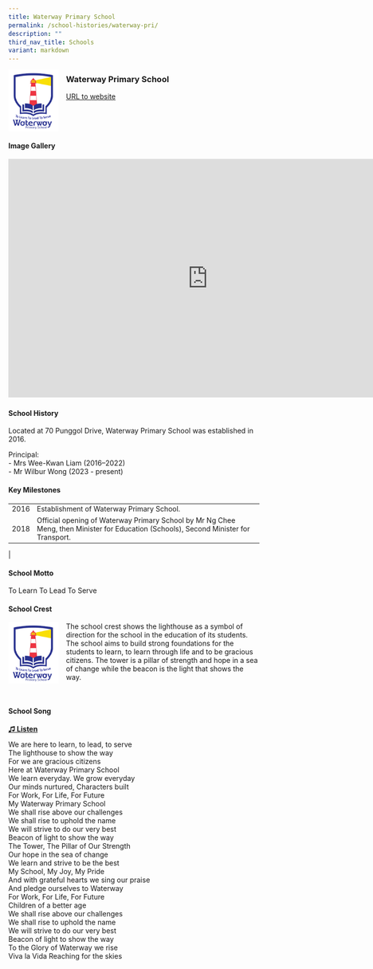 ```yaml
---
title: Waterway Primary School
permalink: /school-histories/waterway-pri/
description: ""
third_nav_title: Schools
variant: markdown
---
```

<img align="left" style="width:20%;margin-right:15px;" src="/images/waterwaypri1.png">

### **Waterway Primary School**
[URL to website](https://www.waterwaypri.moe.edu.sg/)

<br clear="left">

#### **Image Gallery**
<iframe src="https://docs.google.com/presentation/d/e/2PACX-1vSb90sTL9P8BXAbJRSA2NTfFcavAPLF0ZSQVka7lqWtJXU2pEjLqblXXwMJGo-iyGolNKh3Ik1ELJZg/embed?start=false&amp;loop=true&amp;delayms=5000" frameborder="0" width="800" height="479" allowfullscreen="true"></iframe>



#### **School History**
Located at 70 Punggol Drive, Waterway Primary School was established in 2016.

Principal:<br>
\- Mrs Wee-Kwan Liam (2016–2022)<br>
\- Mr Wilbur Wong (2023 - present)

#### **Key Milestones**

|  |  |
|:---:|---|
| 2016 | Establishment of Waterway Primary School. |
| 2018 | Official opening of Waterway Primary School by Mr Ng Chee Meng, then Minister for Education (Schools), Second Minister for Transport. |
|

#### **School Motto**
To Learn To Lead To Serve

#### **School Crest**
<img align="left" style="width:20%;margin-right:15px;" src="/images/waterwaypri1.png">

The school crest shows the lighthouse as a symbol of direction for the school in the education of its students. The school aims to build strong foundations for the students to learn, to learn through life and to be gracious citizens. The tower is a pillar of strength and hope in a sea of change while the beacon is the light that shows the way.

<br clear="left">

#### **School Song**
<a href="https://drive.google.com/file/d/1nYAMYlfnwylQhW0wx4EFtG2NzyK6ts3z/view?usp=share_link" target="_blank">**♫ Listen**</a>


We are here to learn, to lead, to serve<br>
The lighthouse to show the way<br>
For we are gracious citizens<br>
Here at Waterway Primary School<br>
We learn everyday. We grow everyday<br>
Our minds nurtured, Characters built<br>
For Work, For Life, For Future<br>
My Waterway Primary School<br>
We shall rise above our challenges<br>
We shall rise to uphold the name<br>
We will strive to do our very best<br>
Beacon of light to show the way<br>
The Tower, The Pillar of Our Strength<br>
Our hope in the sea of change<br>
We learn and strive to be the best<br>
My School, My Joy, My Pride<br>
And with grateful hearts we sing our praise<br>
And pledge ourselves to Waterway<br>
For Work, For Life, For Future<br>
Children of a better age<br>
We shall rise above our challenges<br>
We shall rise to uphold the name<br>
We will strive to do our very best<br>
Beacon of light to show the way<br>
To the Glory of Waterway we rise<br>
Viva la Vida Reaching for the skies